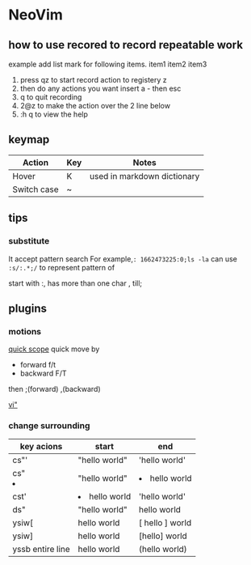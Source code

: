 # NeoVim

## how to use recored to record repeatable work

example add list mark for following items.
item1
item2
item3

1. press qz to start record action to registery z
2. then do any actions you want insert a - then esc
3. q to quit recording
4. 2@z to make the action over the 2 line below
5. :h q to view the help

## keymap

| Action      | Key | Notes                       |
| ----------- | --- | --------------------------- |
| Hover       | K   | used in markdown dictionary |
| Switch case | ~   |                             |

## tips

### substitute

It accept pattern search
For example,`: 1662473225:0;ls -la`
can use `:s/:.*;/` to represent pattern of

start with :, has more than one char , till;

## plugins

### motions

[quick scope](https://github.com/unblevable/quick-scope)
quick move by

- forward f/t
- backward F/T

then ;(forward) ,(backward)

[vi"](https://github.com/wellle/targets.vim)

### change surrounding

| key acions       | start                | end                  |
| ---------------- | -------------------- | -------------------- |
| cs"'             | "hello world"        | 'hello world'        |
| cs"<li>          | "hello world"        | <li>hello world</li> |
| cst'             | <li>hello world</li> | 'hello world'        |
| ds"              | "hello world"        | hello world          |
| ysiw[            | hello world          | [ hello ] world      |
| ysiw]            | hello world          | [hello] world        |
| yssb entire line | hello world          | (hello world)        |
